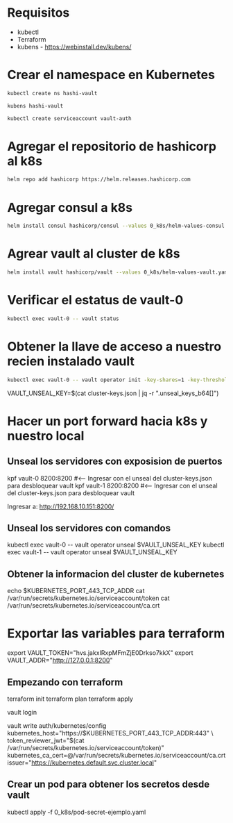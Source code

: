 # Requisitos
* kubectl
* Terraform
* kubens - https://webinstall.dev/kubens/

# Crear el namespace en Kubernetes

```bash
kubectl create ns hashi-vault

```
```bash
kubens hashi-vault
```

```bash
kubectl create serviceaccount vault-auth
```
# Agregar el repositorio de hashicorp al k8s
```bash
helm repo add hashicorp https://helm.releases.hashicorp.com
```
# Agregar consul a k8s
```bash
helm install consul hashicorp/consul --values 0_k8s/helm-values-consul.yaml
```
# Agrear vault al cluster de k8s
```bash
helm install vault hashicorp/vault --values 0_k8s/helm-values-vault.yaml
```
# Verificar el estatus de vault-0
```bash
kubectl exec vault-0 -- vault status
```
# Obtener la llave de acceso a nuestro recien instalado vault
```bash
kubectl exec vault-0 -- vault operator init -key-shares=1 -key-threshold=1 -format=json > cluster-keys.json
```
VAULT_UNSEAL_KEY=$(cat cluster-keys.json | jq -r ".unseal_keys_b64[]")

# Hacer un port forward hacia k8s y nuestro local
## Unseal los servidores con exposision de puertos
kpf vault-0 8200:8200 #<-- Ingresar con el unseal del cluster-keys.json para desbloquear vault
kpf vault-1 8200:8200 #<-- Ingresar con el unseal del cluster-keys.json para desbloquear vault

Ingresar a: http://192.168.10.151:8200/

## Unseal los servidores con comandos
kubectl exec vault-0 -- vault operator unseal $VAULT_UNSEAL_KEY
kubectl exec vault-1 -- vault operator unseal $VAULT_UNSEAL_KEY


## Obtener la informacion del cluster de kubernetes
echo $KUBERNETES_PORT_443_TCP_ADDR
cat /var/run/secrets/kubernetes.io/serviceaccount/token
cat /var/run/secrets/kubernetes.io/serviceaccount/ca.crt

# Exportar las variables para terraform
export VAULT_TOKEN="hvs.jakxIRxpMFmZjE0Drkso7kkX"
export VAULT_ADDR="http://127.0.0.1:8200"


## Empezando con terraform
terraform init
terraform plan
terraform apply



vault login

vault write auth/kubernetes/config \
        kubernetes_host="https://$KUBERNETES_PORT_443_TCP_ADDR:443" \
        token_reviewer_jwt="$(cat /var/run/secrets/kubernetes.io/serviceaccount/token)" \
        kubernetes_ca_cert=@/var/run/secrets/kubernetes.io/serviceaccount/ca.crt \
        issuer="https://kubernetes.default.svc.cluster.local"


## Crear un pod para obtener los secretos desde vault
kubectl apply -f 0_k8s/pod-secret-ejemplo.yaml